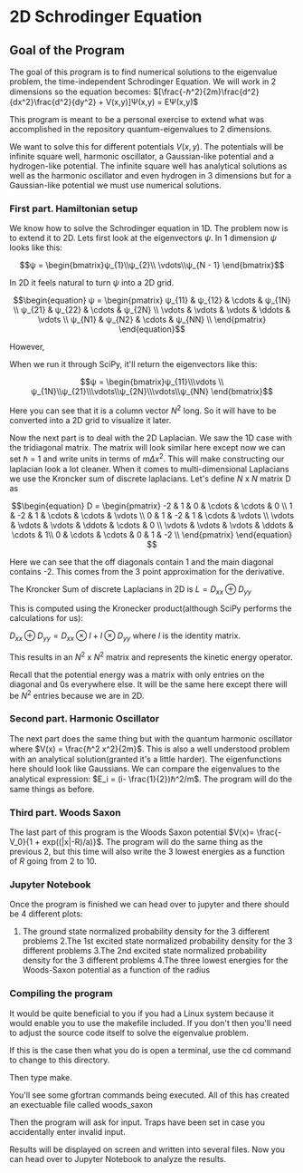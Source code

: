 # 2D Schrodinger Equation 
## Goal of the Program 
 The goal of this program is to find numerical solutions to the eigenvalue problem, the time-independent Schrodinger Equation. 
 We will work in 2 dimensions so the equation becomes: 
 $[\frac{-ℏ^2}{2m}\frac{d^2}{dx^2}\frac{d^2}{dy^2} + V(x,y)]Ψ(x,y) = EΨ(x,y)$ 

 This program is meant to be a personal exercise to extend what was accomplished in the repository quantum-eigenvalues 
 to 2 dimensions. 
 
 We want to solve this for different potentials $V(x,y)$. The potentials will be infinite square well, harmonic oscillator, 
 a Gaussian-like potential and a hydrogen-like potential. The infinite square well has analytical solutions as well as the harmonic 
 oscillator and even hydrogen in 3 dimensions but for a Gaussian-like potential we must use numerical solutions. 
 


### First part. Hamiltonian setup
 We know how to solve the Schrodinger equation in 1D. The problem now is to extend it to 2D. Lets first look at the eigenvectors $ψ$. 
 In 1 dimension $ψ$ looks like this: 
 
 ```math
ψ = \begin{bmatrix}ψ_{1}\\ψ_{2}\\ \vdots\\ψ_{N - 1} \end{bmatrix}
```

In 2D it feels natural to turn $ψ$ into a 2D grid. 
```math
\begin{equation}
ψ =
\begin{pmatrix}
  ψ_{11}       & ψ_{12}   & \cdots  & ψ_{1N}  \\
  ψ_{21}       & ψ_{22}   & \cdots  & ψ_{2N}  \\
  \vdots  & \vdots  & \vdots  & \ddots  & \vdots \\
  ψ_{N1}       & ψ_{N2}   & \cdots  & ψ_{NN} \\
\end{pmatrix}
\end{equation}
```
However, 

When we run it through SciPy, it'll return the eigenvectors like this: 

 ```math
ψ = \begin{bmatrix}ψ_{11}\\\vdots \\ ψ_{1N}\\ψ_{21}\\\vdots\\ψ_{2N}\\\vdots\\ψ_{NN} \end{bmatrix}
```
Here you can see that it is a column vector $N^2$ long. So it will have to be converted into a 2D grid to visualize it later. 

Now the next part is to deal with the 2D Laplacian. We saw the 1D case with the tridiagonal matrix. The matrix will look similar 
here except now we can set $\hbar$ = $1$ and write units in terms of $m\Delta x^2$. This will make constructing our laplacian look 
a lot cleaner. When it comes to multi-dimensional Laplacians we use the Kroncker sum of discrete laplacians. Let's define $N$ x $N$ matrix D as 

```math
\begin{equation}
D =
\begin{pmatrix}
  -2       & 1   & 0 & \cdots  & \cdots & 0  \\
   1       & -2   & 1 & \cdots & \cdots & \vdots  \\
   0  & 1  & -2  & 1  & \cdots & \vdots \\
   \vdots       & \vdots   & \vdots  & \ddots & \cdots & 0 \\
   \vdots  & \vdots & \vdots & \ddots & \cdots & 1\\
   0 & \cdots & \cdots & 0 & 1 & -2 \\
\end{pmatrix}
\end{equation} 
```
Here we can see that the off diagonals contain 1 and the main diagonal contains -2. This comes from the 3 point approximation 
for the derivative. 

The Kroncker Sum of discrete Laplacians in 2D is $L = D_{xx} ⊕ D_{yy}$

This is computed using the Kronecker product(although SciPy performs the calculations for us): 

$D_{xx} ⊕ D_{yy} = D_{xx}⊗I + I⊗D_{yy}$ where $I$ is the identity matrix. 

This results in an $N^2$ x $N^2$ matrix and represents the kinetic energy operator. 

Recall that the potential energy was a matrix with only entries on the diagonal and 0s everywhere else. 
It will be the same here except there will be $N^2$ entries because we are in 2D. 

 ### Second part. Harmonic Oscillator 
 The next part does the same thing but with the quantum harmonic oscillator where $V(x) = \frac{ℏ^2 x^2}{2m}$. This is also a well understood problem with 
 an analytical solution(granted it's a little harder). The eigenfunctions here should look like Gaussians. We can compare the eigenvalues to the analytical 
 expression: 
 $E_i = (i- \frac{1}{2})ℏ^2/m$. The program will do the same things as before. 
 
 ### Third part. Woods Saxon 
 The last part of this program is the Woods Saxon potential $V(x)= \frac{-V_0}{1 + exp((|x|-R)/a)}$. The program will do the same thing as the previous 2, 
 but this time will also write the 3 lowest energies as a function of $R$ going from 2 to 10. 
 
 ### Jupyter Notebook 
 Once the program is finished we can head over to jupyter and there should be 4 different plots: 
 1. The ground state normalized probability density for the 3 different problems
 2.The 1st excited state normalized probability density for the 3 different problems
 3.The 2nd excited state normalized probability density for the 3 different problems
 4.The three lowest energies for the Woods-Saxon potential as a function of the radius 
 
 ### Compiling the program 
 It would be quite beneficial to you if you had a Linux system because it would enable you to use the makefile included. 
If you don't then you'll need to adjust the source code itself to solve the eigenvalue problem.

If this is the case then what you do is open a terminal, use the cd command to change to this directory. 

Then type make. 

You'll see some gfortran commands being executed. All of this has created an exectuable file called woods_saxon

Then the program will ask for input. Traps have been set in case you accidentally enter invalid input. 

Results will be displayed on screen and written into several files. Now you can head over to Jupyter Notebook 
to analyze the results. 
